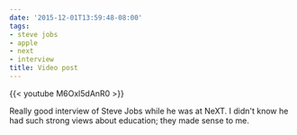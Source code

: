 ```yaml
---
date: '2015-12-01T13:59:48-08:00'
tags:
- steve jobs
- apple
- next
- interview
title: Video post
---
```


{{< youtube M6Oxl5dAnR0 >}}

Really good interview of Steve Jobs while he was at NeXT. I didn't know he had such strong views about education; they made sense to me.
